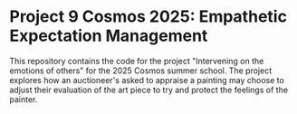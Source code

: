# Project 9 Cosmos 2025: Empathetic Expectation Management

This repository contains the code for the project "Intervening on the emotions of others" for the 2025 Cosmos summer school. The project explores how an auctioneer's asked to appraise a painting may choose to adjust their evaluation of the art piece to try and protect the feelings of the painter.